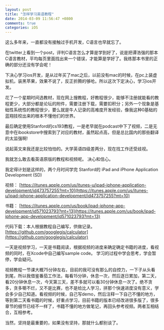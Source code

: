```yaml
---
layout: post
title: "怎样学习英语教程"
date: 2014-03-09 11:56:47 +0800
comments: true
categories: iOS
---
```

这么多年来，一直都没有接触过手机开发，C语言也早就忘了。   

在twitter上看到一个post，评判C语言怎么才算是学到好了，说是把谭浩强的那本C语言教材，平均每页里面找出来一个错误，才能算是学好了。我练那本书里的正确的部分还没有学会呢！  

下决心学习ios开发，是从过年买了mac之后，以前没有mac的时候，在pc上装虚拟机，装黑苹果，效果不说了，反正折腾的够呛。所以这次下定决心，学习ios开发。 

花了一个星期时间选教材，现在网上搜教程，好教程很少，能够不注册就能看的教程更少，大部分都是论坛的附件，需要注册下载，需要扣积分；另外一个现象是基础性系统性的教程很少，要么就是牛人记录的高难度开发经验，像我这种0基础的蓝翔技校出来的根本不懂他们的世界。

最后确定使用Stanford的cs193教程，一是老早就在podcast中下了视频，二是无意中在ibookstore中搜索到了对应的教材，虽然起点高，但是总比国内的那些翻译的太监强啊!  

说起英文来我还是比较怕怕的。大学英语四级差两分，现在找工作还受歧视。

我就怎么敢去看英语原版的教程和视频呢。 决心和信心。

我定得计划是这样的，两个月时间学完 Stanford的 iPad and iPhone Application Development (SD)

视频： [https://itunes.apple.com/us/itunes-u/ipad-iphone-application-development/id473757255?mt=10](https://itunes.apple.com/us/itunes-u/ipad-iphone-application-development/id473757255?mt=10)  

书籍： [https://itunes.apple.com/us/book/ipad-iphone-app-development/id571023793?mt=13](https://itunes.apple.com/us/book/ipad-iphone-app-development/id571023793?mt=13)

代码下载：本人根据教程自己编写，供做记录。
[https://github.com/googlegis/calculator](https://github.com/googlegis/calculator)


一天是视频学习，一天是书籍阅读，根据视频的进度来确定确定书籍的进度，看视频的同时，在Xcode中自己编写sample code。 学习的过程中学会思考，学会暂停，学会疑问。

视频教程一节课大概75分钟左右，目前的我可没有那么的自控力，一下子从头看到尾，所以我借鉴番茄工作法，每看15分钟，休息一次，然后逐日累加，第二天，看20分钟休息一次，今天第三天，差不多就可以看30分钟休息一次了。绝不贪多，贪多嚼不烂，又不是比赛，也不是给比人学习，拼那个快速进度没有意义，学会多少自己知道。看视频的时候，自己写demo，然后注释一下自己不懂的地方，等到第二天看书籍的时候，好重点学习，目前书籍的版本已经改进很多版了，很多章节的细节已经不一样了，书籍不懂的地方做笔记，再回头参考视频。两者互相结合，互相参考。

当然，坚持是最重要的，如果没有坚持，那就什么都别谈了。
